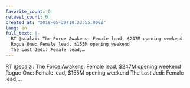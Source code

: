 ```yaml
---
favorite_count: 0
retweet_count: 0
created_at: "2018-05-30T10:23:55.000Z"
lang: en
full_text: |-
  RT @scalzi: The Force Awakens: Female lead, $247M opening weekend
  Rogue One: Female lead, $155M opening weekend
  The Last Jedi: Female lead,…
---
```


RT [@scalzi](https://twitter.com/scalzi): The Force Awakens: Female lead, $247M
opening weekend Rogue One: Female lead, $155M opening weekend The Last Jedi:
Female lead,…
